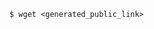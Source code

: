 <!-- usedin: [ _includes/_inlines/Tutorials/common/1970-09-26-manage-backups/1970-09-26-manage-backups_3.-command-line.md] -->

```
$ wget <generated_public_link>
```
